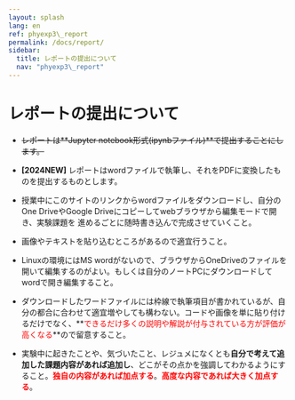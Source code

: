 ```yaml
---
layout: splash
lang: en
ref: phyexp3\_report
permalink: /docs/report/
sidebar:
  title: レポートの提出について
  nav: "phyexp3\_report"
---
```


# レポートの提出について

- ~~レポートは**Jupyter notebook形式(ipynbファイル)**で提出することにします。~~
- **[2024NEW]** レポートはwordファイルで執筆し、それをPDFに変換したものを提出するものとします。

- 授業中にこのサイトのリンクからwordファイルをダウンロードし、自分のOne DriveやGoogle Driveにコピーしてwebブラウザから編集モードで開き、実験課題を
  進めるごとに随時書き込んで完成させていくこと。
- 画像やテキストを貼り込むところがあるので適宜行うこと。
- Linuxの環境にはMS wordがないので、ブラウザからOneDriveのファイルを開いて編集するのがよい。もしくは自分のノートPCにダウンロードしてwordで開き編集すること。
- ダウンロードしたワードファイルには枠線で執筆項目が書かれているが、自分の都合に合わせて適宜増やしても構わない。コードや画像を単に貼り付けるだけでなく、**<font color="red">できるだけ多くの説明や解説が付与されている方が評価が高くなる</font>**ので留意すること。
- 実験中に起きたことや、気づいたこと、レジュメになくとも**自分で考えて追加した課題内容があれば追加し**、どこがその点かを強調してわかるようにすること。**<font color="red">独自の内容があれば加点する</font>**。**<font color="red">高度な内容であれば大きく加点する</font>**。



